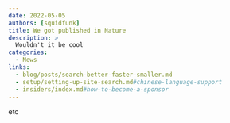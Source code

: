 ```yaml
---
date: 2022-05-05
authors: [squidfunk]
title: We got published in Nature
description: >
  Wouldn't it be cool
categories:
  - News
links:
  - blog/posts/search-better-faster-smaller.md
  - setup/setting-up-site-search.md#chinese-language-support
  - insiders/index.md#how-to-become-a-sponsor
---
```


etc
